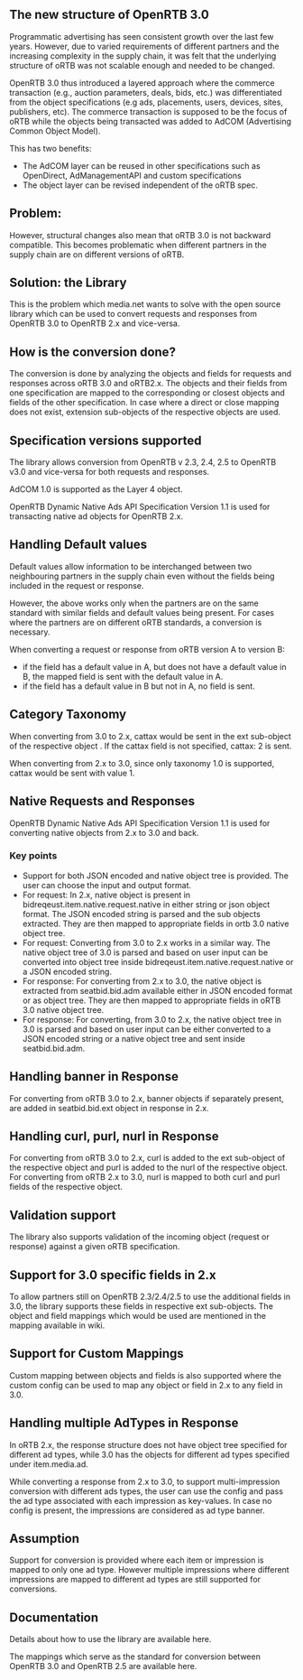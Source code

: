 ## The new structure of OpenRTB 3.0

Programmatic advertising has seen consistent growth over the last few years. However, due to varied requirements of different partners and the increasing complexity in the supply chain, it was felt that the underlying structure of oRTB was not scalable enough and needed to be changed.

OpenRTB 3.0 thus introduced a layered approach where the commerce transaction (e.g., auction parameters, deals, bids, etc.) was differentiated from the object specifications (e.g ads, placements, users, devices, sites, publishers, etc). The commerce transaction is supposed to be the focus of oRTB while the objects being transacted was added to AdCOM (Advertising Common Object Model).

This has two benefits:
 - The AdCOM layer can be reused in other specifications such as OpenDirect, AdManagementAPI and custom specifications 
 - The object layer can be revised independent of the oRTB spec.

## Problem:

However, structural changes also mean that oRTB 3.0 is not backward compatible. This becomes problematic when different partners in the supply chain are on different versions of oRTB.

## Solution: the Library

This is the problem which media.net wants to solve with the open source library which can be used to convert requests and responses from OpenRTB 3.0 to OpenRTB 2.x and vice-versa.

## How is the conversion done?

The conversion is done by analyzing the objects and fields for requests and responses across oRTB 3.0 and oRTB2.x. The objects and their fields from one specification are mapped to the corresponding or closest objects and fields of the other specification. In case where a direct or close mapping does not exist, extension sub-objects of the respective objects are used.

## Specification versions supported

The library allows conversion from OpenRTB v 2.3, 2.4, 2.5 to OpenRTB v3.0 and vice-versa for both requests and responses.

AdCOM 1.0 is supported as the Layer 4 object.

OpenRTB Dynamic Native Ads API Specification Version 1.1  is used for transacting native ad objects for OpenRTB 2.x.

## Handling Default values 

Default values allow information to be interchanged between two neighbouring partners in the supply chain even without the fields being included in the request or response. 

However, the above works only when the partners are on the same standard with similar fields and default values being present. For cases where the partners are on different oRTB standards, a conversion is necessary. 

When converting a request or response from oRTB version A to version B:
 - if the field has a default value in A, but does not have a default value in B, the mapped field is sent with the default value in A.
 - if the field has a default value in B but not in A, no field is sent.


## Category Taxonomy 

When converting from 3.0 to 2.x, cattax would be sent in the ext sub-object of the respective object . If the cattax field is not specified, cattax: 2 is sent.

When converting from 2.x to 3.0, since only taxonomy 1.0 is supported, cattax would be sent with value 1.

## Native Requests and Responses

OpenRTB Dynamic Native Ads API Specification Version 1.1 is used for converting native objects from 2.x to 3.0 and back.

### Key points
 - Support for both JSON encoded and native object tree is provided. The user can choose the input and output format.
 - For request: In 2.x, native object is present in bidreqeust.item.native.request.native in either string or json object format. The JSON encoded string is parsed and the sub objects extracted. They are then mapped to appropriate fields in ortb 3.0 native object tree.
 - For request: Converting from 3.0 to 2.x works in a similar way. The native object tree of 3.0 is parsed and based on user input can be converted into object tree inside bidreqeust.item.native.request.native or a JSON encoded string.
 - For response: For converting from 2.x to 3.0, the native object is extracted from seatbid.bid.adm available either in JSON encoded format or as object tree. They are then mapped to appropriate fields in oRTB 3.0 native object tree.
 - For response: For converting, from 3.0 to 2.x, the native object tree in 3.0 is parsed and based on user input can be either converted to a JSON encoded string or a native object tree and sent inside seatbid.bid.adm.

## Handling banner in Response

For converting from oRTB 3.0 to 2.x, banner objects if separately present, are added in seatbid.bid.ext object in response in 2.x.

## Handling curl, purl, nurl in Response

For converting from oRTB 3.0 to 2.x, curl is added to the ext sub-object of the respective object and purl is added to the nurl of the respective object.
For converting from oRTB 2.x  to 3.0, nurl is mapped to both curl and purl fields of the respective object.

## Validation support

The library also supports validation of the incoming object (request or response) against a given oRTB specification.

## Support for 3.0 specific fields in 2.x

To allow partners still on OpenRTB 2.3/2.4/2.5 to use the additional fields in 3.0, the library supports these fields in respective ext sub-objects. The object and field mappings which would be used are mentioned in the mapping available in wiki.

## Support for Custom Mappings

Custom mapping between objects and fields is also supported where the custom config can be used to map any object or field in 2.x to any field in 3.0.

## Handling multiple AdTypes in Response

In oRTB 2.x, the response structure does not have object tree specified for different ad types, while 3.0 has the objects for different ad types specified under item.media.ad.

While converting a response from 2.x to 3.0, to support multi-impression conversion with different ads types, the user can use the config and pass the ad type associated with each impression as key-values. In case no config is present, the impressions are considered as ad type banner.

## Assumption

Support for conversion is provided where each item or impression is mapped to only one ad type. However multiple impressions where different impressions are mapped to different ad types are still supported for conversions.

## Documentation

Details about how to use the library are available here.

The mappings which serve as the standard for conversion between OpenRTB 3.0 and OpenRTB 2.5 are available here.
